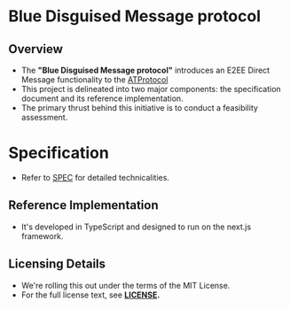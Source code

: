 # Blue Disguised Message protocol

## Overview
- The **"Blue Disguised Message protocol"** introduces an E2EE Direct Message functionality to the [ATProtocol](https://atproto.com/docs)
- This project is delineated into two major components: the specification document and its reference implementation.
- The primary thrust behind this initiative is to conduct a feasibility assessment.

# Specification
- Refer to [SPEC](/SPEC.md) for detailed technicalities.

## Reference Implementation
- It's developed in TypeScript and designed to run on the next.js framework.

## Licensing Details
- We're rolling this out under the terms of the MIT License.
- For the full license text, see **[LICENSE](/LICENSE).**

